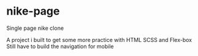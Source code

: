 # nike-page
Single page nike clone

A project i built to get some more practice with HTML SCSS and Flex-box
Still have to build the navigation for mobile 
